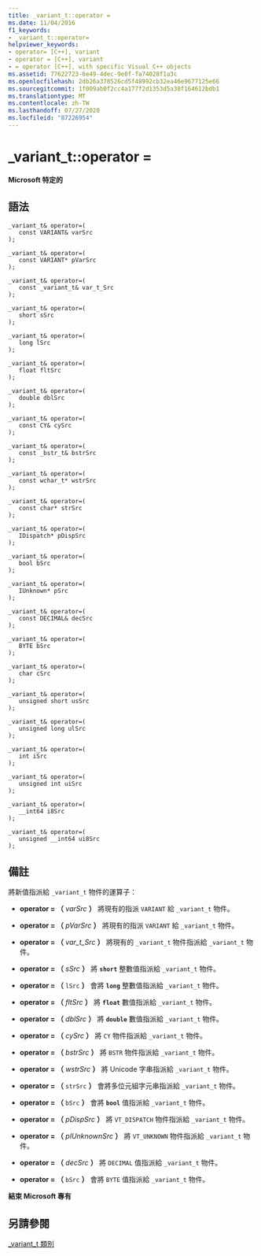 ```yaml
---
title: _variant_t::operator =
ms.date: 11/04/2016
f1_keywords:
- _variant_t::operator=
helpviewer_keywords:
- operator= [C++], variant
- operator = [C++], variant
- = operator [C++], with specific Visual C++ objects
ms.assetid: 77622723-6e49-4dec-9e0f-fa74028f1a3c
ms.openlocfilehash: 2db26a378526cd5f48992cb32ea46e9677125e66
ms.sourcegitcommit: 1f009ab0f2cc4a177f2d1353d5a38f164612bdb1
ms.translationtype: MT
ms.contentlocale: zh-TW
ms.lasthandoff: 07/27/2020
ms.locfileid: "87226954"
---
```

# <a name="_variant_toperator-"></a>_variant_t::operator =

**Microsoft 特定的**

## <a name="syntax"></a>語法

```
_variant_t& operator=(
   const VARIANT& varSrc
);

_variant_t& operator=(
   const VARIANT* pVarSrc
);

_variant_t& operator=(
   const _variant_t& var_t_Src
);

_variant_t& operator=(
   short sSrc
);

_variant_t& operator=(
   long lSrc
);

_variant_t& operator=(
   float fltSrc
);

_variant_t& operator=(
   double dblSrc
);

_variant_t& operator=(
   const CY& cySrc
);

_variant_t& operator=(
   const _bstr_t& bstrSrc
);

_variant_t& operator=(
   const wchar_t* wstrSrc
);

_variant_t& operator=(
   const char* strSrc
);

_variant_t& operator=(
   IDispatch* pDispSrc
);

_variant_t& operator=(
   bool bSrc
);

_variant_t& operator=(
   IUnknown* pSrc
);

_variant_t& operator=(
   const DECIMAL& decSrc
);

_variant_t& operator=(
   BYTE bSrc
);

_variant_t& operator=(
   char cSrc
);

_variant_t& operator=(
   unsigned short usSrc
);

_variant_t& operator=(
   unsigned long ulSrc
);

_variant_t& operator=(
   int iSrc
);

_variant_t& operator=(
   unsigned int uiSrc
);

_variant_t& operator=(
   __int64 i8Src
);

_variant_t& operator=(
   unsigned __int64 ui8Src
);
```

## <a name="remarks"></a>備註

將新值指派給 `_variant_t` 物件的運算子：

- **operator = （**  *varSrc*  **）** 將現有的指派 `VARIANT` 給 `_variant_t` 物件。

- **operator = （**  *pVarSrc*  **）** 將現有的指派 `VARIANT` 給 `_variant_t` 物件。

- **operator = （**  *var_t_Src*  **）** 將現有的 `_variant_t` 物件指派給 `_variant_t` 物件。

- **operator = （**  *sSrc*  **）** 將 **`short`** 整數值指派給 `_variant_t` 物件。

- **operator = （** `lSrc` **）** 會將 **`long`** 整數值指派給 `_variant_t` 物件。    

- **operator = （**  *fltSrc*  **）** 將 **`float`** 數值指派給 `_variant_t` 物件。

- **operator = （**  *dblSrc*  **）** 將 **`double`** 數值指派給 `_variant_t` 物件。

- **operator = （**  *cySrc*  **）** 將 `CY` 物件指派給 `_variant_t` 物件。

- **operator = （**  *bstrSrc*  **）** 將 `BSTR` 物件指派給 `_variant_t` 物件。

- **operator = （**  *wstrSrc*  **）** 將 Unicode 字串指派給 `_variant_t` 物件。

- **operator = （** `strSrc` **）** 會將多位元組字元串指派給 `_variant_t` 物件。    

- **operator = （** `bSrc` **）** 會將 **`bool`** 值指派給 `_variant_t` 物件。  

- **operator = （**  *pDispSrc*  **）** 將 `VT_DISPATCH` 物件指派給 `_variant_t` 物件。

- **operator = （**  *pIUnknownSrc*  **）** 將 `VT_UNKNOWN` 物件指派給 `_variant_t` 物件。

- **operator = （**  *decSrc*  **）** 將 `DECIMAL` 值指派給 `_variant_t` 物件。

- **operator = （** `bSrc` **）** 會將 `BYTE` 值指派給 `_variant_t` 物件。  

**結束 Microsoft 專有**

## <a name="see-also"></a>另請參閱

[_variant_t 類別](../cpp/variant-t-class.md)
